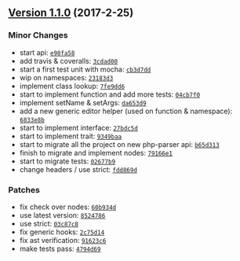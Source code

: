 ## [Version 1.1.0](https://github.com/glayzzle/php-writer/releases/tag/v1.1.0) (2017-2-25)

### Minor Changes

- start api: [`e98fa58`](https://github.com/glayzzle/php-writer/commit/e98fa58)
- add travis & coveralls: [`3cdad00`](https://github.com/glayzzle/php-writer/commit/3cdad00)
- start a first test unit with mocha: [`cb3d7dd`](https://github.com/glayzzle/php-writer/commit/cb3d7dd)
- wip on namespaces: [`23183d3`](https://github.com/glayzzle/php-writer/commit/23183d3)
- implement class lookup: [`7fe9dd6`](https://github.com/glayzzle/php-writer/commit/7fe9dd6)
- start to implement function and add more tests: [`04cb7f0`](https://github.com/glayzzle/php-writer/commit/04cb7f0)
- implement setName & setArgs: [`da653d9`](https://github.com/glayzzle/php-writer/commit/da653d9)
- add a new generic editor helper (used on function & namespace): [`6833e8b`](https://github.com/glayzzle/php-writer/commit/6833e8b)
- start to implement interface: [`27bdc5d`](https://github.com/glayzzle/php-writer/commit/27bdc5d)
- start to implement trait: [`9349baa`](https://github.com/glayzzle/php-writer/commit/9349baa)
- start to migrate all the project on new php-parser api: [`b65d313`](https://github.com/glayzzle/php-writer/commit/b65d313)
- finish to migrate and implement nodes: [`79166e1`](https://github.com/glayzzle/php-writer/commit/79166e1)
- start to migrate tests: [`02677b9`](https://github.com/glayzzle/php-writer/commit/02677b9)
- change headers / use strict: [`fdd869d`](https://github.com/glayzzle/php-writer/commit/fdd869d)

### Patches

- fix check over nodes: [`60b934d`](https://github.com/glayzzle/php-writer/commit/60b934d)
- use latest version: [`8524786`](https://github.com/glayzzle/php-writer/commit/8524786)
- use strict: [`03c87c8`](https://github.com/glayzzle/php-writer/commit/03c87c8)
- fix generic hooks: [`2c75d14`](https://github.com/glayzzle/php-writer/commit/2c75d14)
- fix ast verification: [`91623c6`](https://github.com/glayzzle/php-writer/commit/91623c6)
- make tests pass: [`4794d69`](https://github.com/glayzzle/php-writer/commit/4794d69)
